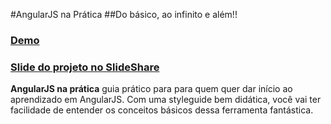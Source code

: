 #AngularJS na Prática
##Do básico, ao infinito e além!!
### [Demo](http://tiagocedrim.github.io/angularjsNaPratica/)
### [Slide do projeto no SlideShare](http://pt.slideshare.net/tiagocedrim/angular-js-napratica)

**AngularJS na prática** guia prático para para quem quer dar início ao aprendizado em AngularJS. Com uma styleguide bem didática, você vai ter facilidade de entender os conceitos básicos dessa ferramenta fantástica.



